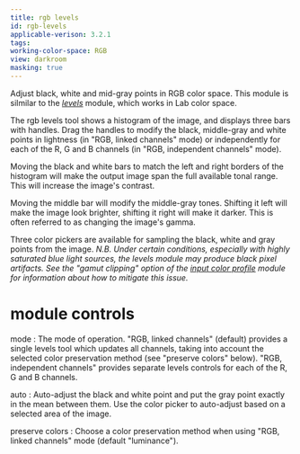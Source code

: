 ```yaml
---
title: rgb levels
id: rgb-levels
applicable-verison: 3.2.1
tags: 
working-color-space: RGB
view: darkroom
masking: true
---
```


Adjust black, white and mid-gray points in RGB color space. This module is silmilar to the [_levels_](./levels.md) module, which works in Lab color space.

The rgb levels tool shows a histogram of the image, and displays three bars with handles. Drag the handles to modify the black, middle-gray and white points in lightness (in "RGB, linked channels" mode) or independently for each of the R, G and B channels (in "RGB, independent channels" mode).

Moving the black and white bars to match the left and right borders of the histogram will make the output image span the full available tonal range. This will increase the image's contrast. 

Moving the middle bar will modify the middle-gray tones. Shifting it left will make the image look brighter, shifting it right will make it darker. This is often referred to as changing the image's gamma.

Three color pickers are available for sampling the black, white and gray points from the image. 
_N.B. Under certain conditions, especially with highly saturated blue light sources, the _levels_ module may produce black pixel artifacts. See the "gamut clipping" option of the [input color profile](./input-color-profile.md) module for information about how to mitigate this issue._

# module controls

mode
: The mode of operation. "RGB, linked channels" (default) provides a single levels tool which updates all channels, taking into account the selected color preservation method (see "preserve colors" below). "RGB, independent channels" provides separate levels controls for each of the R, G and B channels.

auto
: Auto-adjust the black and white point and put the gray point exactly in the mean between them. Use the color picker to auto-adjust based on a selected area of the image.

preserve colors
: Choose a color preservation method when using "RGB, linked channels" mode (default "luminance").
